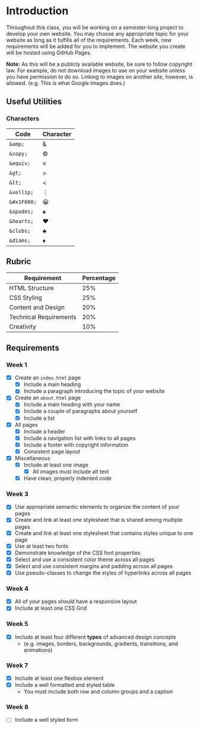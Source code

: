 # Introduction

Throughout this class, you will be working on a semester-long project to develop your own website. You may choose any appropriate topic for your website as long as it fulfills all of the requirements. Each week, new requirements will be added for you to implement. The website you create will be hosted using GitHub Pages. 

**Note:** As this will be a publicly available website, be sure to follow copyright law. For example, do not download images to use on your website unless you have permission to do so. Linking to images on another site, however, is allowed. (e.g. This is what Google Images does.)

## Useful Utilities

### Characters

| Code        | Character |
| ----------- | --------- |
| `&amp;`     | &amp;     |
| `&copy;`    | &copy;    |
| `&equiv;`   | &equiv;   |
| `&gt;`      | &gt;      |
| `&lt;`      | &lt;      |
| `&vellip;`  | &vellip;  |
| `&#x1F600;` | &#x1F600; |
| `&spades;`  | &spades;  |
| `&hearts;`  | &hearts;  |
| `&clubs;`   | &clubs;   |
| `&diams;`   | &diams;   |

## Rubric

| Requirement            | Percentage |
| ---------------------- | ---------- |
| HTML Structure         | 25%        |
| CSS Styling            | 25%        |
| Content and Design     | 20%        |
| Technical Requirements | 20%        |
| Creativity             | 10%        |

## Requirements

### Week 1

* [x] Create an `index.html` page
    * [x] Include a main heading
    * [x] Include a paragraph introducing the topic of your website
* [x] Create an `about.html` page
    * [x] Include a main heading with your name
    * [x] Include a couple of paragraphs about yourself
    * [x] Include a list
* [x] All pages
    * [x] Include a header
    * [x] Include a navigation list with links to all pages
    * [x] Include a footer with copyright information
    * [x] Consistent page layout
* [x] Miscellaneous
    * [x] Include at least one image
        * [x] All images must include alt text
    * [x] Have clean, properly indented code

### Week 3

* [x] Use appropriate semantic elements to organize the content of your pages
* [x] Create and link at least one stylesheet that is shared among multiple pages
* [x] Create and link at least one stylesheet that contains styles unique to one page
* [x] Use at least two fonts
* [x] Demonstrate knowledge of the CSS font properties
* [x] Select and use a consistent color theme across all pages
* [x] Select and use consistent margins and padding across all pages
* [x] Use pseudo-classes to change the styles of hyperlinks across all pages

### Week 4

* [x] All of your pages should have a responsive layout
* [x] Include at least one CSS Grid

### Week 5

* [x] Include at least four different **types** of advanced design concepts
    * (e.g. images, borders, backgrounds, gradients, transitions, and animations)

### Week 7

* [x] Include at least one flexbox element
* [x] Include a well formatted and styled table
    * You must include both row and column groups and a caption

### Week 8

* [ ] Include a well styled form
